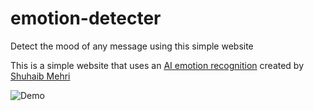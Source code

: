 # emotion-detecter
 Detect the mood of any message using this simple website

This is a simple website that uses an [AI emotion recognition](https://github.com/Shuhaibm/Emotion-Classifier) created by [Shuhaib Mehri](https://shuhaibm.github.io/)

![Demo](assets/demo.PNG)
